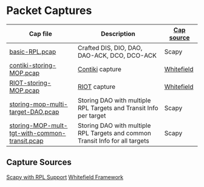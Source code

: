 # Packet Captures

| Cap file | Description | [Cap source](#capture-sources) |
|----------|-------------|------------|
| [basic-RPL.pcap](basic-RPL.pcap) | Crafted DIS, DIO, DAO, DAO-ACK, DCO, DCO-ACK | Scapy |
| [contiki-storing-MOP.pcap](contiki-storing-MOP.pcap) | [Contiki][CTK] capture | [Whitefield][WF] |
| [RIOT-storing-MOP.pcap](RIOT-storing-MOP.pcap) | [RIOT][RIOT] capture | [Whitefield][WF] |
| [storing-mop-multi-target-DAO.pcap](storing-mop-multi-target-DAO.pcap) | Storing DAO with multiple RPL Targets and Transit Info per target | Scapy |
| [storing-MOP-mult-tgt-with-common-transit.pcap](storing-MOP-mult-tgt-with-common-transit.pcap) | Storing DAO with multiple RPL Targets and common Transit Info for all targets | Scapy |

## Capture Sources

[Scapy with RPL Support](https://github.com/secdev/scapy/pull/2663)
[Whitefield Framework](https://github.com/whitefield-framework/whitefield)

[RIOT]: https://github.com/RIOT-OS/RIOT
[CTK]: https://github.com/contiki-os/contiki
[WF]: https://github.com/whitefield-framework/whitefield
